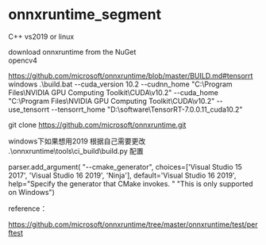 # onnxruntime_segment
C++
vs2019 or linux 

download onnxruntime from the NuGet  
opencv4 

https://github.com/microsoft/onnxruntime/blob/master/BUILD.md#tensorrt
windows
.\build.bat   --cuda_version 10.2   --cudnn_home "C:\Program Files\NVIDIA GPU Computing Toolkit\CUDA\v10.2"  --cuda_home  "C:\Program Files\NVIDIA GPU Computing Toolkit\CUDA\v10.2"  --use_tensorrt --tensorrt_home "D:\software\TensorRT-7.0.0.11_cuda10.2" 



git   clone  https://github.com/microsoft/onnxruntime.git

windows下如果想用2019
根据自己需要更改
.\onnxruntime\tools\ci_build\build.py  配置

  parser.add_argument(
        "--cmake_generator",
        choices=['Visual Studio 15 2017', 'Visual Studio 16 2019', 'Ninja'],
        default='Visual Studio 16 2019',
        help="Specify the generator that CMake invokes. "
        "This is only supported on Windows")


reference：

https://github.com/microsoft/onnxruntime/tree/master/onnxruntime/test/perftest
